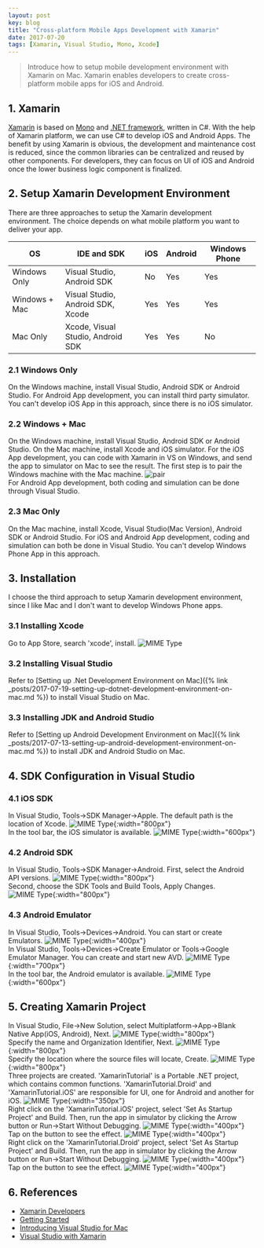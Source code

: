 ```yaml
---
layout: post
key: blog
title: "Cross-platform Mobile Apps Development with Xamarin"
date: 2017-07-20
tags: [Xamarin, Visual Studio, Mono, Xcode]
---
```


> Introduce how to setup mobile development environment with Xamarin on Mac. Xamarin enables developers to create cross-platform mobile apps for iOS and Android.

## 1. Xamarin
[Xamarin](https://www.xamarin.com/) is based on [Mono](http://www.mono-project.com/) and [.NET framework](https://docs.microsoft.com/en-us/dotnet/framework/), written in C#. With the help of Xamarin platform, we can use C# to develop iOS and Android Apps. The benefit by using Xamarin is obvious, the development and maintenance cost is reduced, since the common libraries can be centralized and reused by other components. For developers, they can focus on UI of iOS and Android once the lower business logic component is finalized.

## 2. Setup Xamarin Development Environment
There are three approaches to setup the Xamarin development environment. The choice depends on what mobile platform you want to deliver your app.

|OS           |IDE and SDK                      |iOS|Android|Windows Phone|
|-------------|---------------------------------|---|-------|-------------|
|Windows Only |Visual Studio, Android SDK       |No |Yes    |Yes          |
|Windows + Mac|Visual Studio, Android SDK, Xcode|Yes|Yes    |Yes          |
|Mac Only     |Xcode, Visual Studio, Android SDK|Yes|Yes    |No           |

### 2.1 Windows Only
On the Windows machine, install Visual Studio, Android SDK or Android Studio. For Android App development, you can install third party simulator. You can't develop iOS App in this approach, since there is no iOS simulator.
### 2.2 Windows + Mac
On the Windows machine, install Visual Studio, Android SDK or Android Studio. On the Mac machine, install Xcode and iOS simulator. For the iOS App development, you can code with Xamarin in VS on Windows, and send the app to simulator on Mac to see the result. The first step is to pair the Windows machine with the Mac machine.
![pair](/assets/courseplayerxamarin/pair.png)  
For Android App development, both coding and simulation can be done through Visual Studio.
### 2.3 Mac Only
On the Mac machine, install Xcode, Visual Studio(Mac Version), Android SDK or Android Studio. For iOS and Android App development, coding and simulation can both be done in Visual Studio. You can't develop Windows Phone App in this approach.

## 3. Installation
I choose the third approach to setup Xamarin development environment, since I like Mac and I don't want to develop Windows Phone apps.
### 3.1 Installing Xcode
Go to App Store, search 'xcode', install.
![MIME Type](/public/pics/2017-07-20/appstore.png)  
### 3.2 Installing Visual Studio
Refer to [Setting up .Net Development Environment on Mac]({% link _posts/2017-07-19-setting-up-dotnet-development-environment-on-mac.md %}) to install Visual Studio on Mac.
### 3.3 Installing JDK and Android Studio
Refer to [Setting up Android Development Environment on Mac]({% link _posts/2017-07-13-setting-up-android-development-environment-on-mac.md %}) to install JDK and Android Studio on Mac.

## 4. SDK Configuration in Visual Studio
### 4.1 iOS SDK
In Visual Studio, Tools->SDK Manager->Apple. The default path is the location of Xcode.
![MIME Type](/public/pics/2017-07-20/ios_sdk.png){:width="800px"}  
In the tool bar, the iOS simulator is available.
![MIME Type](/public/pics/2017-07-20/ios_simulator.png){:width="600px"}  
### 4.2 Android SDK
In Visual Studio, Tools->SDK Manager->Android. First, select the Android API versions.
![MIME Type](/public/pics/2017-07-20/android_sdk.png){:width="800px"}  
Second, choose the SDK Tools and Build Tools, Apply Changes.
![MIME Type](/public/pics/2017-07-20/android_tools.png){:width="800px"}  
### 4.3 Android Emulator
In Visual Studio, Tools->Devices->Android. You can start or create Emulators.
![MIME Type](/public/pics/2017-07-20/android_devices.png){:width="400px"}  
In Visual Studio, Tools->Devices->Create Emulator or Tools->Google Emulator Manager. You can create and start new AVD.
![MIME Type](/public/pics/2017-07-20/avd_manager.png){:width="700px"}  
In the tool bar, the Android emulator is available.
![MIME Type](/public/pics/2017-07-20/android_emulator.png){:width="600px"}  

## 5. Creating Xamarin Project
In Visual Studio, File->New Solution, select Multiplatform->App->Blank Native App(iOS, Android), Next.
![MIME Type](/public/pics/2017-07-20/xamarin_create.png){:width="800px"}  
Specify the name and Organization Identifier, Next.
![MIME Type](/public/pics/2017-07-20/xamarin_appname.png){:width="800px"}  
Specify the location where the source files will locate, Create.
![MIME Type](/public/pics/2017-07-20/xamarin_location.png){:width="800px"}  
Three projects are created. 'XamarinTutorial' is a Portable .NET project, which contains common functions. 'XamarinTutorial.Droid' and 'XamarinTutorial.iOS' are responsible for UI, one for Android and another for iOS.
![MIME Type](/public/pics/2017-07-20/xamarin_project.png){:width="350px"}  
Right click on the 'XamarinTutorial.iOS' project, select 'Set As Startup Project' and Build. Then, run the app in simulator by clicking the Arrow button or Run->Start Without Debugging.
![MIME Type](/public/pics/2017-07-20/ios_running1.png){:width="400px"}  
Tap on the button to see the effect.
![MIME Type](/public/pics/2017-07-20/ios_running2.png){:width="400px"}  
Right click on the 'XamarinTutorial.Droid' project, select 'Set As Startup Project' and Build. Then, run the app in simulator by clicking the Arrow button or Run->Start Without Debugging.
![MIME Type](/public/pics/2017-07-20/android_running1.png){:width="400px"}  
Tap on the button to see the effect.
![MIME Type](/public/pics/2017-07-20/android_running2.png){:width="400px"}  

## 6. References
* [Xamarin Developers](https://developer.xamarin.com/)
* [Getting Started](https://developer.xamarin.com/guides/cross-platform/getting_started/)
* [Introducing Visual Studio for Mac](https://docs.microsoft.com/en-us/visualstudio/mac/)
* [Visual Studio with Xamarin](https://developer.xamarin.com/guides/cross-platform/windows/visual-studio/)

